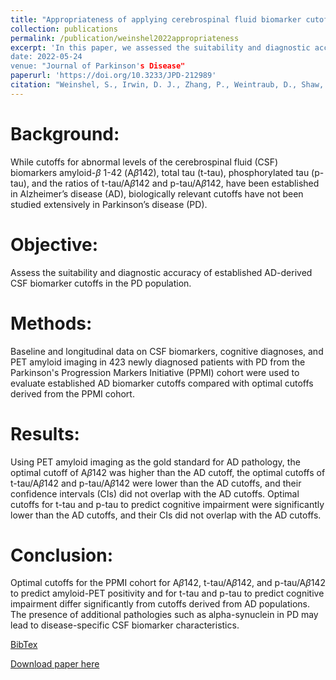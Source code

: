 ```yaml
---
title: "Appropriateness of applying cerebrospinal fluid biomarker cutoffs from Alzheimer’s disease to Parkinson’s disease"
collection: publications
permalink: /publication/weinshel2022appropriateness
excerpt: 'In this paper, we assessed the suitability and diagnostic accuracy of established cerebrospinal fluid (CSF) biomarker cutoffs for Alzheimer disease (AD) in the Parkinson disease (PD) population. Specifically, we considered amyloid-ß 1-42 (Aß 1-42), total tau (t-tau), phosphorylated tau (p-tau), the ratio of t-tau and Aß 1-42, and the ratio of p-tau and Aß 1-42."
date: 2022-05-24
venue: "Journal of Parkinson's Disease"
paperurl: 'https://doi.org/10.3233/JPD-212989'
citation: "Weinshel, S., Irwin, D. J., Zhang, P., Weintraub, D., Shaw, L. M., Siderowf, A. and Xie, S. X. (2022). &quot;Appropriateness of applying cerebrospinal fluid biomarker cutoffs from Alzheimer's disease to Parkinson's disease.&quot; <i>Journal of Parkinson's Disease</i>, <b>12</b>(4), 1155--1167."
---
```

Background: 
===
While cutoffs for abnormal levels of the cerebrospinal fluid (CSF) biomarkers amyloid-$\beta$ 1-42 (A$\beta$142), total tau (t-tau), 
phosphorylated tau (p-tau), and the ratios of t-tau/A$\beta$142 and p-tau/A$\beta$142, have been established in Alzheimer’s disease (AD), 
biologically relevant cutoffs have not been studied extensively in Parkinson’s disease (PD). 

Objective: 
===
Assess the suitability and diagnostic accuracy of established AD-derived CSF biomarker cutoffs in the PD 
population. 

Methods: 
===
Baseline and longitudinal data on CSF biomarkers, cognitive diagnoses, and PET amyloid imaging in 423 newly diagnosed patients with PD 
from the Parkinson's Progression Markers Initiative (PPMI) cohort were used to evaluate established AD biomarker cutoffs compared with 
optimal cutoffs derived from the PPMI cohort. 

Results: 
===
Using PET amyloid imaging as the gold standard for AD pathology, the optimal cutoff of A$\beta$142 was higher than the AD cutoff, the optimal 
cutoffs of t-tau/A$\beta$142 and p-tau/A$\beta$142 were lower than the AD cutoffs, and their confidence intervals (CIs) did not overlap with the AD cutoffs. 
Optimal cutoffs for t-tau and p-tau to predict cognitive impairment were significantly lower than the AD cutoffs, and their CIs did not 
overlap with the AD cutoffs. 

Conclusion: 
===
Optimal cutoffs for the PPMI cohort for A$\beta$142, t-tau/A$\beta$142, and p-tau/A$\beta$142 to predict amyloid-PET positivity and for t-tau and p-tau to 
predict cognitive impairment differ significantly from cutoffs derived from AD populations. The presence of additional pathologies such as 
alpha-synuclein in PD may lead to disease-specific CSF biomarker characteristics.

[BibTex](https://panpan-zhang.com/files/weinshel2022appropriateness.bib)

[Download paper here](https://doi.org/10.3233/JPD-212989)

